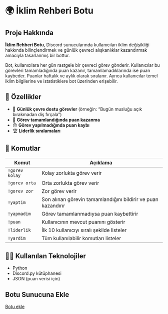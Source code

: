 # 🌍 İklim Rehberi Botu

## Proje Hakkında
**İklim Rehberi Botu**, Discord sunucularında kullanıcıları iklim değişikliği hakkında bilinçlendirmek ve günlük çevreci alışkanlıklar kazandırmak amacıyla tasarlanmış bir bottur.

Bot, kullanıcılara her gün rastgele bir çevreci görev gönderir. Kullanıcılar bu görevleri tamamladığında puan kazanır, tamamlamadıklarında ise puan kaybeder. Puanlar haftalık ve aylık olarak sıralanır. Ayrıca kullanıcılar temel iklim bilgilerine ve istatistiklere bot üzerinden erişebilir.

## 🚀 Özellikler

- 🌱 **Günlük çevre dostu görevler** (örneğin: “Bugün musluğu açık bırakmadan diş fırçala”)
- 🔁 **Görev tamamlandığında puan kazanma**
- 😞 **Görev yapılmadığında puan kaybı**
- 🏆 **Liderlik sıralamaları**

## 🧪 Komutlar

| Komut | Açıklama |
|-------|----------|
| `!gorev kolay` | Kolay zorlukta görev verir |
| `!gorev orta` | Orta zorlukta görev verir |
| `!gorev zor` | Zor görev verir |
| `!yaptim` | Son alınan görevin tamamlandığını bildirir ve puan kazandırır |
| `!yapmadim` | Görev tamamlanmadıysa puan kaybettirir |
| `!puan` | Kullanıcının mevcut puanını gösterir |
| `!liderlik` | İlk 10 kullanıcıyı sıralı şekilde listeler |
| `!yardim` | Tüm kullanılabilir komutları listeler |

## 👨‍💻 Kullanılan Teknolojiler

- Python
- Discord.py kütüphanesi
- JSON (puan verisi için)

## Botu Sunucuna Ekle

[Botu ekle](https://discord.com/oauth2/authorize?client_id=1370438561731579934&permissions=8&integration_type=0&scope=bot)
